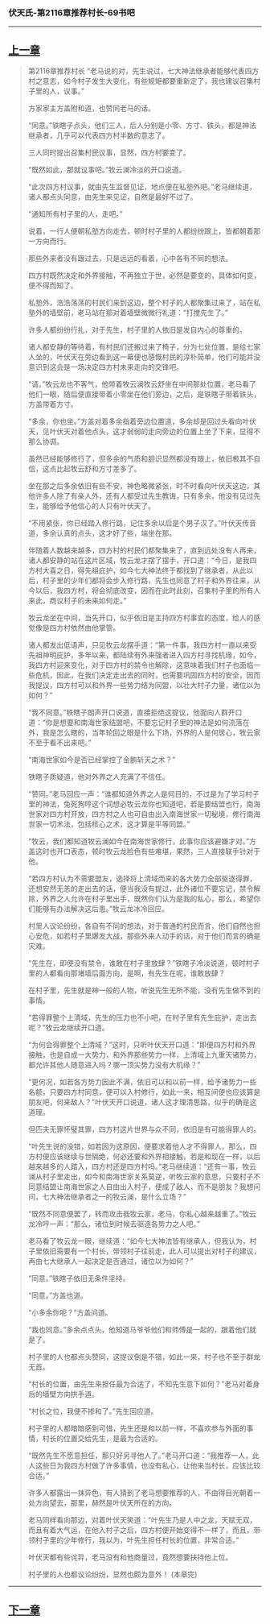 ### 伏天氏-第2116章推荐村长-69书吧

--------
[上一章](./004f0ee6afa64409facce99418d80847.md)
--------


>
>
>
>第2116章推荐村长
>“老马说的对，先生说过，七大神法继承者能够代表四方村之意志，如今村子发生大变化，有些规矩都要重新定了，我也建议召集村子里的人，议事。”
>
>方家家主方盖附和道，也赞同老马的话。
>
>“同意。”铁瞎子点头，他们三人，后人分别是小零、方寸、铁头，都是神法继承者，几乎可以代表四方村半数的意志了。
>
>三人同时提出召集村民议事，显然，四方村要变了。
>
>“既然如此，那就议事吧。”牧云澜冷淡的开口说道。
>
>“此次四方村议事，就由先生监督见证，地点便在私塾外吧。”老马继续道，诸人都点头同意，由先生来见证，自然是最好不过了。
>
>“通知所有村子里的人，走吧。”
>
>说着，一行人便朝私塾方向走去，顿时村子里的人都纷纷跟上，皆都朝着那一方向而行。
>
>那些外来者没有跟过去，只是远远的看着，心中各有不同的想法。
>
>四方村既然决定和外界接触，不再独立于世，必然是要变的，具体如何变，便不得而知了。
>
>私塾外，浩浩荡荡的村民们来到这边，整个村子的人都聚集过来了，站在私塾外的墙壁前，老马站在那对着墙壁微微行礼道：“打搅先生了。”
>
>许多人都纷纷行礼，对于先生，村子里的人依旧是发自内心的尊重的。
>
>诸人都安静的等待着，有村民们还搬过来了椅子，分为七处位置，是给七家人坐的，叶伏天在旁边看到这一幕便也感慨村民的淳朴简单，他们可能并没意识到这会是一场决定四方村未来走向的交锋吧。
>
>“请。”牧云龙也不客气，他带着牧云澜牧云舒坐在中间那处位置，老马看了他们一眼，随后便直接带着小零坐在他们旁边，之后，是铁瞎子带着铁头，方盖带着方寸。
>
>“多余，你也坐。”方盖对着多余指着旁边位置道，多余却是回过头看向叶伏天，见叶伏天对着他点头，这才弱弱的走向旁边的位置上坐了下来，显得不那么协调。
>
>虽然已经能够修行了，但多余的气质和胆识显然都没有跟上，依旧极其不自信，这点比起牧云舒和方寸差多了。
>
>坐在那之后多余依旧有些不安，神色略微紧张，时不时看向叶伏天这边，其他许多人除了有亲人外，还有人都受过先生教诲，只有多余，他没有见过先生，能够给予他信心的人只有叶伏天了。
>
>“不用紧张，你已经踏入修行路，记住多余以后是个男子汉了。”叶伏天传音道，多余认真的点头，这才好了些，端坐在那。
>
>伴随着人数越来越多，四方村的村民们都聚集来了，直到远处没有人再来，诸人都安静的站在这片区域，牧云龙才摆了摆手，开口道：“今日，是我四方村大喜之日，得先祖庇护，如今七大神法终于都找到了继承者，从此以后，村子里的少年们都将会步入修行路，先生也同意了村子和外界往来，从今以后，我四方村，将会彻底改变，因而在此时此刻，召集村子里的所有人来此，商议村子的未来如何走。”
>
>牧云龙坐在中间，当先开口，似乎依旧是主持四方村事宜的态度，给人的感觉像是四方村依然由他掌管。
>
>诸人都发出低语声，只见牧云龙摆手道：“第一件事，我四方村一直以来受先祖神明庇护，多年以来，都陆续有外来强者进入四方村寻找机缘，如今，我四方村迎来变化，对于四方村的禁令也解除，这意味着我们村子也面临一些危机，因此，在我们决定走出去的同时，也需要巩固四方村的安全，因而我提议，四方村可以和外界一些势力结为同盟，以壮大村子力量，诸位以为如何？”
>
>“我不同意。”铁瞎子朗声开口说道，直接拒绝这提议，他面向人群开口道：“你是想要和南海世家结盟吧，不要忘记村子里的神法是如何流落在外，我是怎么瞎的，当年轮回之眼是什么下场，外界的人是何居心，牧云家不至于看不出来吧。”
>
>“南海世家如今是否已经掌控了金鹏斩天之术？”
>
>铁瞎子质疑道，他对外界之人充满了不信任。
>
>“赞同。”老马回应一声：“谁都知道外界之人是何目的，不过是为了学习村子里的神法，兔死狗哼这个词想必牧云龙你也知道吧，若是要结盟也行，南海世家对四方村开放，四方村之人也可自由出入南海世家一切秘境，修行南海世家一切术法，包括核心之术，这才算是平等同盟。”
>
>“牧云，我们都知道牧云澜如今在南海世家修行，此事你应该避嫌才对。”方盖这时也开口表态，顿时牧云龙脸色有些难堪，果然，三人直接联手针对于他。
>
>“若四方村认为不需要盟友，选择将上清域而来的各大势力全部驱逐得罪，还想安然无恙的走出去的话，便当我没有提过，此外诸位不要忘记，禁令解除，外界之人允许在村子里出手，既然你们认为是我的私心，那么，希望你们能够有办法解决这后患。”牧云龙冰冷回应。
>
>村里人议论纷纷，各自有不同的想法，对于普通的村民而言，他们自然也担心安危，如若村子里爆发大战，那些外来人动手的话，对于他们而言的确是灾难。
>
>“先生在，即便没有禁令，谁敢在村子里放肆？”铁瞎子冷淡说道，顿时村子里的人都看向那堵墙后面方向，是啊，有先生在呢，谁敢放肆？
>
>在村子里，先生就是神一般的人物，听说先生无所不能，没有先生做不到的事情。
>
>“若得罪整个上清域，先生的压力也不小吧，在村子里有先生庇护，走出去呢？”牧云龙继续开口道。
>
>“为何会得罪整个上清域？”这时，只听叶伏天开口道：“即便四方村和外界接触，也是自成一大势力，和外界那些势力一样，上清域上九重天诸势力，都允许其他人随意进入吗？哪一顶尖势力没有大机缘？”
>
>“更何况，如若各方势力因此不满，依旧可以和以前一样，给予诸势力一些名额，只要四方村同意，便可以入村修行，如此一来，相互间便也应该算是朋友吧，何来敌人？”叶伏天开口说道，诸人这才理清思路，似乎的确是这道理。
>
>但匹夫无罪怀璧其罪，四方村这片世界与众不同，依旧是有可能得罪人的。
>
>“叶先生说的没错，如若因为这原因，便要求着他人才不得罪人，那么，四方村便应该继续与世隔绝，何必还要和外界相接触，若是和现在一样，以后越来越多的人踏入，四方村还是四方村吗。”老马继续道：“还有一事，牧云澜从村子里走出，如今和南海世家关系莫逆，听牧云家的意思，只要村子不同意结盟让南海世家之人自由出入村子，便成了敌人，而不是朋友？我想问问，七大神法继承者之一的牧云澜，是什么立场？”
>
>“既然不同意便罢了，转而攻击我牧云家，老马，你私心越来越重了。”牧云龙冷哼一声：“那么，诸位到时候去驱逐各势力之人吧。”
>
>老马看了牧云龙一眼，继续道：“如今七大神法皆有继承人，但我认为，村子里依旧需要有一个村长，带领村子往前走，此人可以提出对村子的建议，再由七大继承人一起决定是否通过，诸位以为如何？”
>
>“同意。”铁瞎子依旧无条件坚持。
>
>“同意。”方盖也道。
>
>“小多余你呢？”方盖问道。
>
>“我也同意。”多余点点头，他知道马爷爷他们和师傅是一起的，跟着他们就是了。
>
>村子里的人也都点头赞同，这提议倒是不错，如此一来，村子也不至于群龙无首。
>
>“村长的位置，由先生来担任最为合适了，不知先生意下如何？”老马对着身后的墙壁方向拱手道。
>
>“村长之位，我便不掺和了。”先生回应道。
>
>村子里的人都暗暗感到可惜，先生还是和以前一样，不喜欢参与外面的事情，村长的位置交给先生，是最为合适的。
>
>“既然先生不愿意担任，那只好另寻他人了。”老马开口道：“我推荐一人，此人这些日为我四方村做了许多事情，也没有私心，让他来当村长，应该比较合适。”
>
>许多人都露出一抹异色，有人猜到了老马想要推荐的人，不由得目光朝着一处方向望去，那里，赫然是叶伏天所在的方向。
>
>老马同样看向那边，对着叶伏天笑道：“叶先生乃是人中之龙，天赋无双，而且有着大气运，在他入村子之后，四方村便开始变得不一样了，而且，带领村子里的少年修行，我以为，叶先生担任村长的位置，非常合适。”
>
>叶伏天都有些诧异，老马没有和他商量过，竟然想要扶持他上位。
>
>村子里的人也都议论纷纷，显然也颇为意外！
>(本章完)
>
>

--------
[下一章](./9fc18e2d360253b733933de6bec80930.md)
--------
